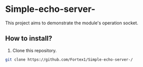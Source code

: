 # Simple-echo-server-
This project aims to demonstrate the module's operation socket.
## How to install?
1. Clone this repository.
```bash
git clone https://github.com/Fortex1/Simple-echo-server-/
